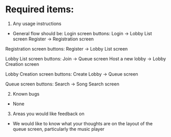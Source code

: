 # Required items:

1. Any usage instructions
* General flow should be:
Login screen buttons:
Login -> Lobby List screen
Register -> Registration screen

Registration screen buttons:
Register -> Lobby List screen

Lobby List screen buttons:
Join -> Queue screen
Host a new lobby -> Lobby Creation screen

Lobby Creation screen buttons:
Create Lobby -> Queue screen

Queue screen buttons:
Search -> Song Search screen

2. Known bugs
* None

3. Areas you would like feedback on
* We would like to know what your thoughts are on the layout of the queue screen, particularly the music player
